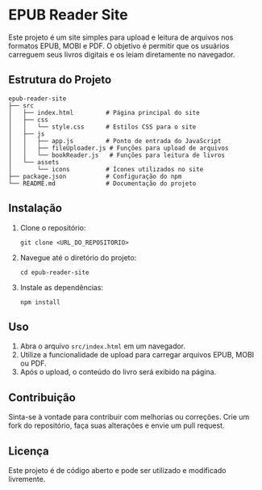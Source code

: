 # EPUB Reader Site

Este projeto é um site simples para upload e leitura de arquivos nos formatos EPUB, MOBI e PDF. O objetivo é permitir que os usuários carreguem seus livros digitais e os leiam diretamente no navegador.

## Estrutura do Projeto

```
epub-reader-site
├── src
│   ├── index.html         # Página principal do site
│   ├── css
│   │   └── style.css      # Estilos CSS para o site
│   ├── js
│   │   ├── app.js         # Ponto de entrada do JavaScript
│   │   ├── fileUploader.js # Funções para upload de arquivos
│   │   └── bookReader.js   # Funções para leitura de livros
│   └── assets
│       └── icons          # Ícones utilizados no site
├── package.json           # Configuração do npm
└── README.md              # Documentação do projeto
```

## Instalação

1. Clone o repositório:
   ```
   git clone <URL_DO_REPOSITORIO>
   ```
2. Navegue até o diretório do projeto:
   ```
   cd epub-reader-site
   ```
3. Instale as dependências:
   ```
   npm install
   ```

## Uso

1. Abra o arquivo `src/index.html` em um navegador.
2. Utilize a funcionalidade de upload para carregar arquivos EPUB, MOBI ou PDF.
3. Após o upload, o conteúdo do livro será exibido na página.

## Contribuição

Sinta-se à vontade para contribuir com melhorias ou correções. Crie um fork do repositório, faça suas alterações e envie um pull request.

## Licença

Este projeto é de código aberto e pode ser utilizado e modificado livremente.